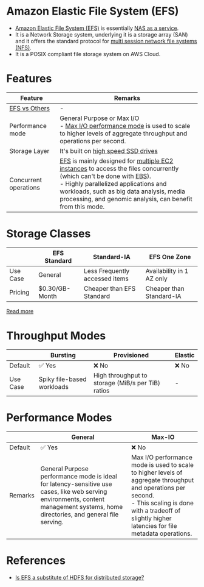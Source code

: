 
# Amazon Elastic File System (EFS)
- [Amazon Elastic File System (EFS)](https://docs.aws.amazon.com/efs/latest/ug/whatisefs.html) is essentially [NAS as a service](https://aws.amazon.com/what-is/nas/).
- It is a Network Storage system, underlying it is a storage array (SAN) and it offers the standard protocol for [multi session network file systems (NFS)](../Network-Protocols.md).
- It is a POSIX compliant file storage system on AWS Cloud.

# Features

| Feature                             | Remarks                                                                                                                                                                                                                                                                                                                                                                                                                  |
|-------------------------------------|--------------------------------------------------------------------------------------------------------------------------------------------------------------------------------------------------------------------------------------------------------------------------------------------------------------------------------------------------------------------------------------------------------------------------|
| [EFS vs Others](../S3vsEBSvsEFS.md) | -                                                                                                                                                                                                                                                                                                                                                                                                                        |
| Performance mode                    | General Purpose or Max I/O<br/>- [Max I/O performance mode](https://docs.aws.amazon.com/efs/latest/ug/performance.html) is used to scale to higher levels of aggregate throughput and operations per second.                                                                                                                                                                                                             |
| Storage Layer                       | It's built on [high speed SSD drives](https://en.wikipedia.org/wiki/Solid-state_drive)                                                                                                                                                                                                                                                                                                                                   |
| Concurrent operations               | [EFS](https://docs.aws.amazon.com/efs/latest/ug/performance.html) is mainly designed for [multiple EC2 instances](../../2_ComputeServices/AmazonEC2) to access the files concurrently (which can't be done with [EBS](../1_BlockStorageTypes/AmazonEBS/Readme.md)).<br/>- Highly parallelized applications and workloads, such as big data analysis, media processing, and genomic analysis, can benefit from this mode. |

# Storage Classes

|          | EFS Standard   | Standard-IA                    | EFS One Zone              |
|----------|----------------|--------------------------------|---------------------------|
| Use Case | General        | Less Frequently accessed items | Availability in 1 AZ only |
| Pricing  | $0.30/GB-Month | Cheaper than EFS Standard      | Cheaper than Standard-IA  |

[Read more](https://docs.aws.amazon.com/efs/latest/ug/storage-classes.html)

# Throughput Modes

|          | Bursting                   | Provisioned                                       | Elastic |
|----------|----------------------------|---------------------------------------------------|---------|
| Default  | :white_check_mark: Yes     | :x: No                                            | :x: No  |
| Use Case | Spiky file-based workloads | High throughput to storage (MiB/s per TiB) ratios | -       |

# Performance Modes

|         | General                                                                                                                                                                           | Max-IO                                                                                                                                                                                                               |
|---------|-----------------------------------------------------------------------------------------------------------------------------------------------------------------------------------|----------------------------------------------------------------------------------------------------------------------------------------------------------------------------------------------------------------------|
| Default | :white_check_mark: Yes                                                                                                                                                            | :x: No                                                                                                                                                                                                               |
| Remarks | General Purpose performance mode is ideal for latency-sensitive use cases, like web serving environments, content management systems, home directories, and general file serving. | Max I/O performance mode is used to scale to higher levels of aggregate throughput and operations per second. <br/>- This scaling is done with a tradeoff of slightly higher latencies for file metadata operations. |


# References
- [Is EFS a substitute of HDFS for distributed storage?](https://stackoverflow.com/questions/60698924/is-efs-a-substitute-of-hdfs-for-distributed-storage)